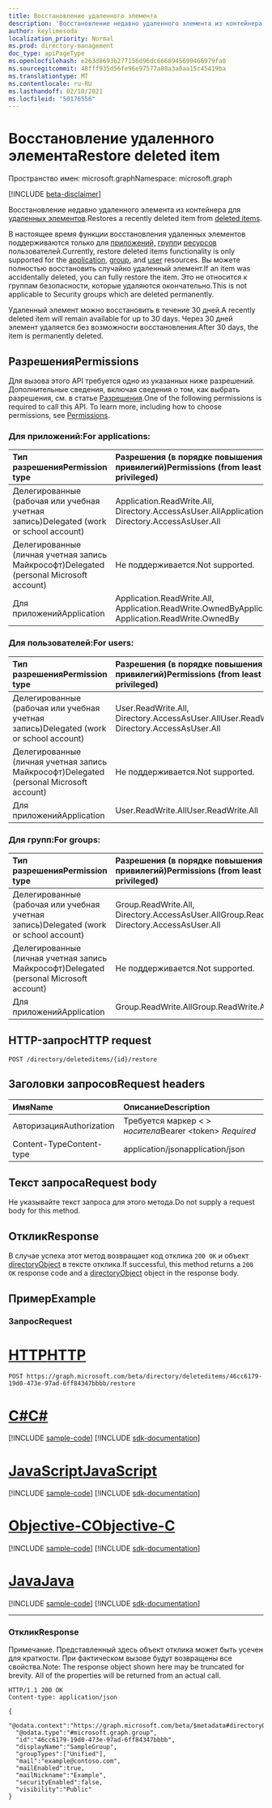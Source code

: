 ```yaml
---
title: Восстановление удаленного элемента
description: 'Восстановление недавно удаленного элемента из контейнера для удаленных элементов. '
author: keylimesoda
localization_priority: Normal
ms.prod: directory-management
doc_type: apiPageType
ms.openlocfilehash: e263d8693b277156d96dc6668945699466979fa0
ms.sourcegitcommit: 48fff935d56fe96e97577a80a3a0aa15c45419ba
ms.translationtype: MT
ms.contentlocale: ru-RU
ms.lasthandoff: 02/10/2021
ms.locfileid: "50176556"
---
```

# <a name="restore-deleted-item"></a><span data-ttu-id="128bd-103">Восстановление удаленного элемента</span><span class="sxs-lookup"><span data-stu-id="128bd-103">Restore deleted item</span></span>

<span data-ttu-id="128bd-104">Пространство имен: microsoft.graph</span><span class="sxs-lookup"><span data-stu-id="128bd-104">Namespace: microsoft.graph</span></span>

[!INCLUDE [beta-disclaimer](../../includes/beta-disclaimer.md)]

<span data-ttu-id="128bd-105">Восстановление недавно удаленного элемента из контейнера для [удаленных элементов](../resources/directory.md).</span><span class="sxs-lookup"><span data-stu-id="128bd-105">Restores a recently deleted item from [deleted items](../resources/directory.md).</span></span> 

<span data-ttu-id="128bd-106">В настоящее время функции восстановления удаленных элементов поддерживаются только для [приложений,](../resources/application.md) [групп](../resources/group.md)и [ресурсов](../resources/user.md) пользователей.</span><span class="sxs-lookup"><span data-stu-id="128bd-106">Currently, restore deleted items functionality is only supported for the [application](../resources/application.md), [group](../resources/group.md), and [user](../resources/user.md) resources.</span></span> <span data-ttu-id="128bd-107">Вы можете полностью восстановить случайно удаленный элемент.</span><span class="sxs-lookup"><span data-stu-id="128bd-107">If an item was accidentally deleted, you can fully restore the item.</span></span> <span data-ttu-id="128bd-108">Это не относится к группам безопасности, которые удаляются окончательно.</span><span class="sxs-lookup"><span data-stu-id="128bd-108">This is not applicable to Security groups which are deleted permanently.</span></span>

<span data-ttu-id="128bd-109">Удаленный элемент можно восстановить в течение 30 дней.</span><span class="sxs-lookup"><span data-stu-id="128bd-109">A recently deleted item will remain available for up to 30 days.</span></span> <span data-ttu-id="128bd-110">Через 30 дней элемент удаляется без возможности восстановления.</span><span class="sxs-lookup"><span data-stu-id="128bd-110">After 30 days, the item is permanently deleted.</span></span>

## <a name="permissions"></a><span data-ttu-id="128bd-111">Разрешения</span><span class="sxs-lookup"><span data-stu-id="128bd-111">Permissions</span></span>
<span data-ttu-id="128bd-p103">Для вызова этого API требуется одно из указанных ниже разрешений. Дополнительные сведения, включая сведения о том, как выбрать разрешения, см. в статье [Разрешения](/graph/permissions-reference).</span><span class="sxs-lookup"><span data-stu-id="128bd-p103">One of the following permissions is required to call this API. To learn more, including how to choose permissions, see [Permissions](/graph/permissions-reference).</span></span>

### <a name="for-applications"></a><span data-ttu-id="128bd-114">Для приложений:</span><span class="sxs-lookup"><span data-stu-id="128bd-114">For applications:</span></span>

|<span data-ttu-id="128bd-115">Тип разрешения</span><span class="sxs-lookup"><span data-stu-id="128bd-115">Permission type</span></span>      | <span data-ttu-id="128bd-116">Разрешения (в порядке повышения привилегий)</span><span class="sxs-lookup"><span data-stu-id="128bd-116">Permissions (from least to most privileged)</span></span>              |
|:--------------------|:---------------------------------------------------------|
|<span data-ttu-id="128bd-117">Делегированные (рабочая или учебная учетная запись)</span><span class="sxs-lookup"><span data-stu-id="128bd-117">Delegated (work or school account)</span></span> | <span data-ttu-id="128bd-118">Application.ReadWrite.All, Directory.AccessAsUser.All</span><span class="sxs-lookup"><span data-stu-id="128bd-118">Application.ReadWrite.All, Directory.AccessAsUser.All</span></span>    |
|<span data-ttu-id="128bd-119">Делегированные (личная учетная запись Майкрософт)</span><span class="sxs-lookup"><span data-stu-id="128bd-119">Delegated (personal Microsoft account)</span></span> | <span data-ttu-id="128bd-120">Не поддерживается.</span><span class="sxs-lookup"><span data-stu-id="128bd-120">Not supported.</span></span>    |
|<span data-ttu-id="128bd-121">Для приложений</span><span class="sxs-lookup"><span data-stu-id="128bd-121">Application</span></span> | <span data-ttu-id="128bd-122">Application.ReadWrite.All, Application.ReadWrite.OwnedBy</span><span class="sxs-lookup"><span data-stu-id="128bd-122">Application.ReadWrite.All, Application.ReadWrite.OwnedBy</span></span> |


### <a name="for-users"></a><span data-ttu-id="128bd-123">Для пользователей:</span><span class="sxs-lookup"><span data-stu-id="128bd-123">For users:</span></span>

|<span data-ttu-id="128bd-124">Тип разрешения</span><span class="sxs-lookup"><span data-stu-id="128bd-124">Permission type</span></span>      | <span data-ttu-id="128bd-125">Разрешения (в порядке повышения привилегий)</span><span class="sxs-lookup"><span data-stu-id="128bd-125">Permissions (from least to most privileged)</span></span>              |
|:--------------------|:---------------------------------------------------------|
|<span data-ttu-id="128bd-126">Делегированные (рабочая или учебная учетная запись)</span><span class="sxs-lookup"><span data-stu-id="128bd-126">Delegated (work or school account)</span></span> | <span data-ttu-id="128bd-127">User.ReadWrite.All, Directory.AccessAsUser.All</span><span class="sxs-lookup"><span data-stu-id="128bd-127">User.ReadWrite.All, Directory.AccessAsUser.All</span></span> |
|<span data-ttu-id="128bd-128">Делегированные (личная учетная запись Майкрософт)</span><span class="sxs-lookup"><span data-stu-id="128bd-128">Delegated (personal Microsoft account)</span></span> | <span data-ttu-id="128bd-129">Не поддерживается.</span><span class="sxs-lookup"><span data-stu-id="128bd-129">Not supported.</span></span> |
|<span data-ttu-id="128bd-130">Для приложений</span><span class="sxs-lookup"><span data-stu-id="128bd-130">Application</span></span> | <span data-ttu-id="128bd-131">User.ReadWrite.All</span><span class="sxs-lookup"><span data-stu-id="128bd-131">User.ReadWrite.All</span></span> |

### <a name="for-groups"></a><span data-ttu-id="128bd-132">Для групп:</span><span class="sxs-lookup"><span data-stu-id="128bd-132">For groups:</span></span>

|<span data-ttu-id="128bd-133">Тип разрешения</span><span class="sxs-lookup"><span data-stu-id="128bd-133">Permission type</span></span>      | <span data-ttu-id="128bd-134">Разрешения (в порядке повышения привилегий)</span><span class="sxs-lookup"><span data-stu-id="128bd-134">Permissions (from least to most privileged)</span></span>              |
|:--------------------|:---------------------------------------------------------|
|<span data-ttu-id="128bd-135">Делегированные (рабочая или учебная учетная запись)</span><span class="sxs-lookup"><span data-stu-id="128bd-135">Delegated (work or school account)</span></span> | <span data-ttu-id="128bd-136">Group.ReadWrite.All, Directory.AccessAsUser.All</span><span class="sxs-lookup"><span data-stu-id="128bd-136">Group.ReadWrite.All, Directory.AccessAsUser.All</span></span> |
|<span data-ttu-id="128bd-137">Делегированные (личная учетная запись Майкрософт)</span><span class="sxs-lookup"><span data-stu-id="128bd-137">Delegated (personal Microsoft account)</span></span> | <span data-ttu-id="128bd-138">Не поддерживается.</span><span class="sxs-lookup"><span data-stu-id="128bd-138">Not supported.</span></span>    |
|<span data-ttu-id="128bd-139">Для приложений</span><span class="sxs-lookup"><span data-stu-id="128bd-139">Application</span></span> | <span data-ttu-id="128bd-140">Group.ReadWrite.All</span><span class="sxs-lookup"><span data-stu-id="128bd-140">Group.ReadWrite.All</span></span> |

## <a name="http-request"></a><span data-ttu-id="128bd-141">HTTP-запрос</span><span class="sxs-lookup"><span data-stu-id="128bd-141">HTTP request</span></span>
<!-- { "blockType": "ignored" } -->
```http
POST /directory/deleteditems/{id}/restore
```

## <a name="request-headers"></a><span data-ttu-id="128bd-142">Заголовки запросов</span><span class="sxs-lookup"><span data-stu-id="128bd-142">Request headers</span></span>
| <span data-ttu-id="128bd-143">Имя</span><span class="sxs-lookup"><span data-stu-id="128bd-143">Name</span></span>       | <span data-ttu-id="128bd-144">Описание</span><span class="sxs-lookup"><span data-stu-id="128bd-144">Description</span></span>|
|:---------------|:----------|
| <span data-ttu-id="128bd-145">Авторизация</span><span class="sxs-lookup"><span data-stu-id="128bd-145">Authorization</span></span>  | <span data-ttu-id="128bd-146">Требуется маркер &lt; &gt; *носитела*</span><span class="sxs-lookup"><span data-stu-id="128bd-146">Bearer &lt;token&gt; *Required*</span></span>|
| <span data-ttu-id="128bd-147">Content-Type</span><span class="sxs-lookup"><span data-stu-id="128bd-147">Content-type</span></span> | <span data-ttu-id="128bd-148">application/json</span><span class="sxs-lookup"><span data-stu-id="128bd-148">application/json</span></span> |

## <a name="request-body"></a><span data-ttu-id="128bd-149">Текст запроса</span><span class="sxs-lookup"><span data-stu-id="128bd-149">Request body</span></span>
<span data-ttu-id="128bd-150">Не указывайте текст запроса для этого метода.</span><span class="sxs-lookup"><span data-stu-id="128bd-150">Do not supply a request body for this method.</span></span>

## <a name="response"></a><span data-ttu-id="128bd-151">Отклик</span><span class="sxs-lookup"><span data-stu-id="128bd-151">Response</span></span>

<span data-ttu-id="128bd-152">В случае успеха этот метод возвращает код отклика `200 OK` и объект [directoryObject](../resources/directoryobject.md) в тексте отклика.</span><span class="sxs-lookup"><span data-stu-id="128bd-152">If successful, this method returns a `200 OK` response code and a [directoryObject](../resources/directoryobject.md) object in the response body.</span></span>

## <a name="example"></a><span data-ttu-id="128bd-153">Пример</span><span class="sxs-lookup"><span data-stu-id="128bd-153">Example</span></span>
### <a name="request"></a><span data-ttu-id="128bd-154">Запрос</span><span class="sxs-lookup"><span data-stu-id="128bd-154">Request</span></span>


# <a name="http"></a>[<span data-ttu-id="128bd-155">HTTP</span><span class="sxs-lookup"><span data-stu-id="128bd-155">HTTP</span></span>](#tab/http)
<!-- {
  "blockType": "request",
  "name": "create_directoryobject_from_directory"
}-->
```http
POST https://graph.microsoft.com/beta/directory/deleteditems/46cc6179-19d0-473e-97ad-6ff84347bbbb/restore
```
# <a name="c"></a>[<span data-ttu-id="128bd-156">C#</span><span class="sxs-lookup"><span data-stu-id="128bd-156">C#</span></span>](#tab/csharp)
[!INCLUDE [sample-code](../includes/snippets/csharp/create-directoryobject-from-directory-csharp-snippets.md)]
[!INCLUDE [sdk-documentation](../includes/snippets/snippets-sdk-documentation-link.md)]

# <a name="javascript"></a>[<span data-ttu-id="128bd-157">JavaScript</span><span class="sxs-lookup"><span data-stu-id="128bd-157">JavaScript</span></span>](#tab/javascript)
[!INCLUDE [sample-code](../includes/snippets/javascript/create-directoryobject-from-directory-javascript-snippets.md)]
[!INCLUDE [sdk-documentation](../includes/snippets/snippets-sdk-documentation-link.md)]

# <a name="objective-c"></a>[<span data-ttu-id="128bd-158">Objective-C</span><span class="sxs-lookup"><span data-stu-id="128bd-158">Objective-C</span></span>](#tab/objc)
[!INCLUDE [sample-code](../includes/snippets/objc/create-directoryobject-from-directory-objc-snippets.md)]
[!INCLUDE [sdk-documentation](../includes/snippets/snippets-sdk-documentation-link.md)]

# <a name="java"></a>[<span data-ttu-id="128bd-159">Java</span><span class="sxs-lookup"><span data-stu-id="128bd-159">Java</span></span>](#tab/java)
[!INCLUDE [sample-code](../includes/snippets/java/create-directoryobject-from-directory-java-snippets.md)]
[!INCLUDE [sdk-documentation](../includes/snippets/snippets-sdk-documentation-link.md)]

---

### <a name="response"></a><span data-ttu-id="128bd-160">Отклик</span><span class="sxs-lookup"><span data-stu-id="128bd-160">Response</span></span>
<span data-ttu-id="128bd-p104">Примечание. Представленный здесь объект отклика может быть усечен для краткости. При фактическом вызове будут возвращены все свойства.</span><span class="sxs-lookup"><span data-stu-id="128bd-p104">Note: The response object shown here may be truncated for brevity. All of the properties will be returned from an actual call.</span></span>
<!-- {
  "blockType": "response",
  "truncated": true,
  "@odata.type": "microsoft.graph.directoryObject"
} -->
```http
HTTP/1.1 200 OK
Content-type: application/json

{
  "@odata.context":"https://graph.microsoft.com/beta/$metadata#directoryObjects/$entity",
  "@odata.type":"#microsoft.graph.group",
  "id":"46cc6179-19d0-473e-97ad-6ff84347bbbb",
  "displayName":"SampleGroup",
  "groupTypes":["Unified"],
  "mail":"example@contoso.com",
  "mailEnabled":true,
  "mailNickname":"Example",
  "securityEnabled":false,
  "visibility":"Public"
}
```

<!-- uuid: 8fcb5dbc-d5aa-4681-8e31-b001d5168d79
2015-10-25 14:57:30 UTC -->
<!--
{
  "type": "#page.annotation",
  "description": "Create deletedItem",
  "keywords": "",
  "section": "documentation",
  "tocPath": "",
  "suppressions": [
  ]
}
-->


